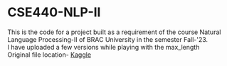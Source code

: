 # CSE440-NLP-II
This is the code for a project built as a requirement of the course Natural Language Processing-II of BRAC University in the semester Fall-'23.<br>
I have uploaded a few versions while playing with the max_length<br>
Original file location- [Kaggle](https://bit.ly/nlpProject)
